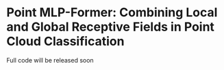 # Point MLP-Former: Combining Local and Global Receptive Fields in Point Cloud Classification


Full code will be released soon